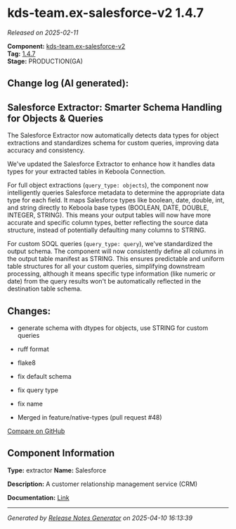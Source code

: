 #  kds-team.ex-salesforce-v2 1.4.7

_Released on 2025-02-11_

**Component:** [kds-team.ex-salesforce-v2](https://github.com/keboola/component-salesforce-v2)  
**Tag:** [1.4.7](https://github.com/keboola/component-salesforce-v2/releases/tag/1.4.7)  
**Stage:** PRODUCTION(GA)


## Change log (AI generated):
## Salesforce Extractor: Smarter Schema Handling for Objects & Queries
The Salesforce Extractor now automatically detects data types for object extractions and standardizes schema for custom queries, improving data accuracy and consistency.

We've updated the Salesforce Extractor to enhance how it handles data types for your extracted tables in Keboola Connection.

For full object extractions (`query_type: objects`), the component now intelligently queries Salesforce metadata to determine the appropriate data type for each field. It maps Salesforce types like boolean, date, double, int, and string directly to Keboola base types (BOOLEAN, DATE, DOUBLE, INTEGER, STRING). This means your output tables will now have more accurate and specific column types, better reflecting the source data structure, instead of potentially defaulting many columns to STRING.

For custom SOQL queries (`query_type: query`), we've standardized the output schema. The component will now consistently define all columns in the output table manifest as STRING. This ensures predictable and uniform table structures for all your custom queries, simplifying downstream processing, although it means specific type information (like numeric or date) from the query results won't be automatically reflected in the destination table schema.



## Changes:



- generate schema with dtypes for objects, use STRING for custom queries 




- ruff format 




- flake8 




- fix default schema 




- fix query type 




- fix name 




- Merged in feature/native-types (pull request #48) 



[Compare on GitHub](https://github.com/keboola/component-salesforce-v2/compare/1.4.6...1.4.7)



## Component Information
**Type:** extractor
**Name:** Salesforce

**Description:** A customer relationship management service (CRM) 


**Documentation:** [Link](https://help.keboola.com/components/extractors/marketing-sales/salesforce/)



---
_Generated by [Release Notes Generator](https://github.com/keboola/release-notes-generator)
on 2025-04-10 16:13:39_